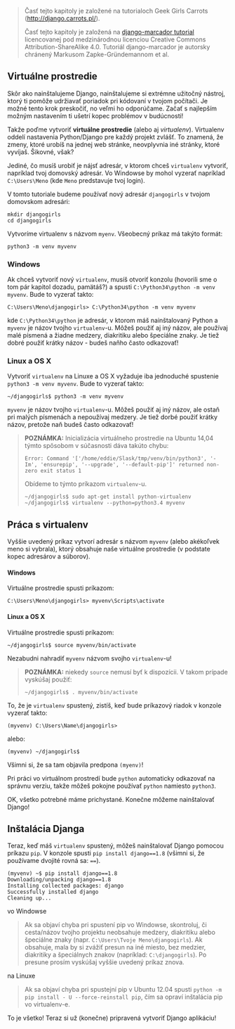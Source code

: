 > Časť tejto kapitoly je založené na tutorialoch Geek Girls Carrots (http://django.carrots.pl/).
> 
> Časť tejto kapitoly je založená na [django-marcador tutorial](http://django-marcador.keimlink.de/) licencovanej pod medzinárodnou licenciou Creative Commons Attribution-ShareAlike 4.0. Tutoriál django-marcador je autorsky chránený Markusom Zapke-Gründemannom et al.

## Virtuálne prostredie

Skôr ako nainštalujeme Django, nainštalujeme si extrémne užitočný nástroj, ktorý ti pomôže udržiavať poriadok pri kódovaní v tvojom počítači. Je možné tento krok preskočiť, no veľmi ho odporúčame. Začať s najlepším možným nastavením ti ušetrí kopec problémov v budúcnosti!

Takže poďme vytvoriť **virtuálne prostredie** (alebo aj *virtualenv*). Virtualenv oddelí nastavenia Python/Django pre každý projekt zvlášť. To znamená, že zmeny, ktoré urobíš na jednej web stránke, neovplyvnia iné stránky, ktoré vyvíjaš. Šikovné, však?

Jediné, čo musíš urobiť je nájsť adresár, v ktorom chceš `virtualenv` vytvoriť, napríklad tvoj domovský adresár. Vo Windowse by mohol vyzerať napríklad `C:\Users\Meno` (kde `Meno` predstavuje tvoj login).

V tomto tutoriale budeme používať nový adresár `djangogirls` v tvojom domovskom adresári:

    mkdir djangogirls
    cd djangogirls
    

Vytvoríme virtualenv s názvom `myenv`. Všeobecný príkaz má takýto formát:

    python3 -m venv myvenv
    

### Windows

Ak chceš vytvoriť nový `virtualenv`, musíš otvoriť konzolu (hovorili sme o tom pár kapitol dozadu, pamätáš?) a spusti `C:\Python34\python -m venv myvenv`. Bude to vyzerať takto:

    C:\Users\Meno\djangogirls> C:\Python34\python -m venv myvenv
    

kde `C:\Python34\python` je adresár, v ktorom máš nainštalovaný Python a `myvenv` je názov tvojho `virtualenv`-u. Môžeš použiť aj iný názov, ale používaj malé písmená a žiadne medzery, diakritiku alebo špeciálne znaky. Je tiež dobré použiť krátky názov - budeš naňho často odkazovať!

### Linux a OS X

Vytvoriť `virtualenv` na Linuxe a OS X vyžaduje iba jednoduché spustenie `python3 -m venv myvenv`. Bude to vyzerať takto:

    ~/djangogirls$ python3 -m venv myvenv
    

`myvenv` je názov tvojho `virtualenv`-u. Môžeš použiť aj iný názov, ale ostaň pri malých písmenách a nepoužívaj medzery. Je tiež dorbé použiť krátky názov, pretože naň budeš často odkazovať!

> **POZNÁMKA:** Inicializácia virtuálneho prostredie na Ubuntu 14,04 týmto spôsobom v súčasnosti dáva takúto chybu:
> 
>     Error: Command '['/home/eddie/Slask/tmp/venv/bin/python3', '-Im', 'ensurepip', '--upgrade', '--default-pip']' returned non-zero exit status 1
>     
> 
> Obídeme to týmto príkazom `virtualenv`-u.
> 
>     ~/djangogirls$ sudo apt-get install python-virtualenv
>     ~/djangogirls$ virtualenv --python=python3.4 myvenv
>     

## Práca s virtualenv

Vyššie uvedený príkaz vytvorí adresár s názvom `myvenv` (alebo akékoľvek meno si vybrala), ktorý obsahuje naše virtuálne prostredie (v podstate kopec adresárov a súborov).

#### Windows

Virtuálne prostredie spusti príkazom:

    C:\Users\Meno\djangogirls> myvenv\Scripts\activate
    

#### Linux a OS X

Virtuálne prostredie spusti príkazom:

    ~/djangogirls$ source myvenv/bin/activate
    

Nezabudni nahradiť `myvenv` názvom svojho `virtualenv`-u!

> **POZNÁMKA:** niekedy `source` nemusí byť k dispozícii. V takom prípade vyskúšaj použiť:
> 
>     ~/djangogirls$ . myvenv/bin/activate
>     

To, že je `virtualenv` spustený, zistíš, keď bude príkazový riadok v konzole vyzerať takto:

    (myvenv) C:\Users\Name\djangogirls>
    

alebo:

    (myvenv) ~/djangogirls$
    

Všimni si, že sa tam objavila predpona `(myenv)`!

Pri práci vo virtuálnom prostredí bude `python` automaticky odkazovať na správnu verziu, takže môžeš pokojne používať `python` namiesto `python3`.

OK, všetko potrebné máme prichystané. Konečne môžeme nainštalovať Django!

## Inštalácia Djanga

Teraz, keď máš `virtualenv` spustený, môžeš nainštalovať Django pomocou príkazu `pip`. V konzole spusti `pip install django==1.8` (všimni si, že používame dvojité rovná sa: `==`).

    (myvenv) ~$ pip install django==1.8
    Downloading/unpacking django==1.8
    Installing collected packages: django
    Successfully installed django
    Cleaning up...
    

vo Windowse

> Ak sa objaví chyba pri spustení pip vo Windowse, skontroluj, či cesta/názov tvojho projektu neobsahuje medzery, diakritiku alebo špeciálne znaky (napr. `C:\Users\Tvoje Meno\djangogirls`). Ak obsahuje, mala by si zvážiť presun na iné miesto, bez medzier, diakritiky a špeciálnych znakov (napríklad: `C:\djangogirls`). Po presune prosím vyskúšaj vyššie uvedený príkaz znova.

na Linuxe

> Ak sa objaví chyba pri spustejní pip v Ubuntu 12.04 spusti `python -m pip install - U --force-reinstall pip`, čím sa opraví inštalácia pip vo virtualenv-e.

To je všetko! Teraz si už (konečne) pripravená vytvoriť Django aplikáciu!